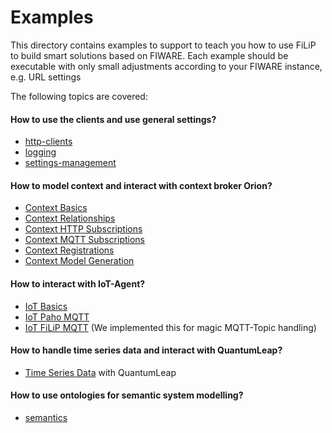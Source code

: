 # Examples

This directory contains examples to support to teach you how to use FiLiP to 
build smart solutions based on FIWARE. 
Each example should be executable with only small adjustments according to 
your FIWARE instance, e.g. URL settings

The following topics are covered:

#### How to use the clients and use general settings?

- [http-clients](https://github.com/RWTH-EBC/FiLiP/blob/master/examples/basics/e01_http_clients.py) 
- [logging](https://github.com/RWTH-EBC/FiLiP/blob/master/examples/basics/e11_logging.py) 
- [settings-management](https://github.com/RWTH-EBC/FiLiP/blob/master/examples/basics/e11_logging.py)

#### How to model context and interact with context broker Orion?
    
- [Context Basics](https://github.com/RWTH-EBC/FiLiP/blob/master/examples/ngsi_v2/e01_ngsi_v2_context_basics.py) 
- [Context Relationships](https://github.com/RWTH-EBC/FiLiP/blob/master/examples/ngsi_v2/e02_ngsi_v2_context_relationships.py)
- [Context HTTP Subscriptions](https://github.com/RWTH-EBC/FiLiP/blob/master/examples/ngsi_v2/e03_ngsi_v2_context_subscriptions_http.py)
- [Context MQTT Subscriptions](https://github.com/RWTH-EBC/FiLiP/blob/master/examples/ngsi_v2/e03_ngsi_v2_context_subscriptions_mqtt.py)
- [Context Registrations](https://github.com/RWTH-EBC/FiLiP/blob/master/examples/ngsi_v2/e05_ngsi_v2_context_registrations.py)
- [Context Model Generation](https://github.com/RWTH-EBC/FiLiP/blob/master/examples/ngsi_v2/e06_ngsi_v2_autogenerate_context_data_models.py)

#### How to interact with IoT-Agent?

- [IoT Basics](https://github.com/RWTH-EBC/FiLiP/blob/master/examples/ngsi_v2/e07_ngsi_v2_iota_basics.py)
- [IoT Paho MQTT](https://github.com/RWTH-EBC/FiLiP/blob/master/examples/ngsi_v2/e08_ngsi_v2_iota_paho_mqtt.py)
- [IoT FiLiP MQTT](https://github.com/RWTH-EBC/FiLiP/blob/master/examples/ngsi_v2/e09_ngsi_v2_iota_filip_mqtt.py)
  (We implemented this for magic MQTT-Topic handling)

#### How to handle time series data and interact with QuantumLeap?

- [Time Series Data](https://github.com/RWTH-EBC/FiLiP/blob/master/examples/ngsi_v2/e10_ngsi_v2_quantumleap.py)
  with QuantumLeap

#### How to use ontologies for semantic system modelling?

- [semantics](https://github.com/RWTH-EBC/FiLiP/blob/master/examples/ngsi_v2/semantics)


